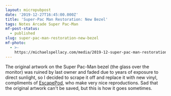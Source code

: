 ```yaml
---
layout: micropubpost
date: '2019-12-27T16:45:00.000Z'
title: 'Super-Pac Man Restoration: New Bezel'
tags: Notes Arcade Super Pac-Man
mf-post-status:
  - published
slug: super-pac-man-restoration-new-bezel
mf-photo:
  - >-
    https://michaelspellacy.com/media/2019-12-super-pac-man-restoration-new-bezel/1577465109177.jpg
---
```

The original artwork on the Super Pac-Man bezel (the glass over the monitor) was ruined by last owner and faded due to years of exposure to direct sunlight, so I decided to scrape it off and replace it with new vinyl, compliments of [EscapePod](https://www.escapepodonline.com/collections/bezels/products/super-pac-bezel?variant=14787995334), who make very nice reproductions. Sad that the original artwork can&#39;t be saved, but this is how it goes sometimes.
